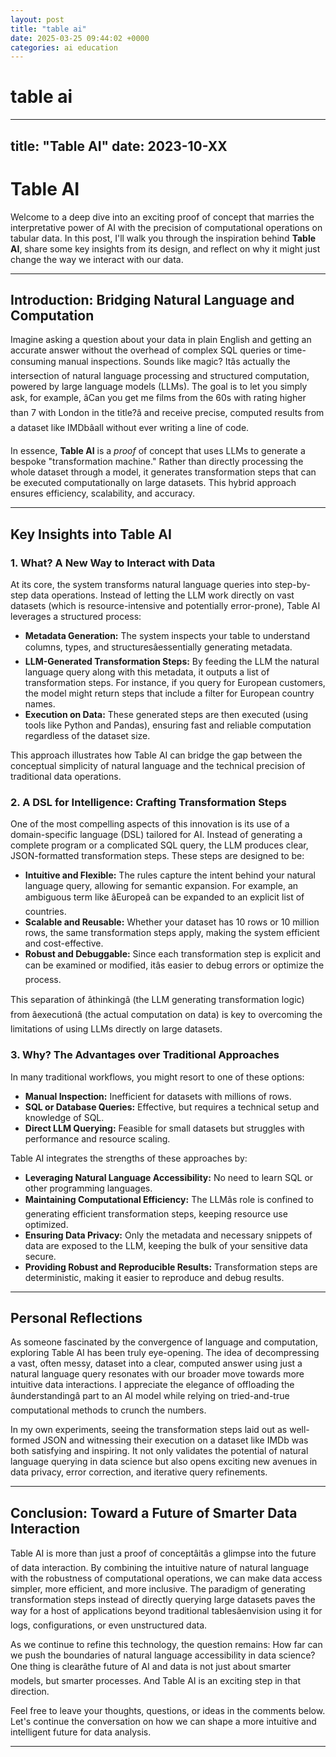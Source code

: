 ```yaml
---
layout: post
title: "table ai"
date: 2025-03-25 09:44:02 +0000
categories: ai education
---
```

# table ai
---
title: "Table AI"
date: 2023-10-XX
---

# <span class="text-3xl font-bold">Table AI</span>

Welcome to a deep dive into an exciting proof of concept that marries the interpretative power of AI with the precision of computational operations on tabular data. In this post, I'll walk you through the inspiration behind **Table AI**, share some key insights from its design, and reflect on why it might just change the way we interact with our data.

---

## Introduction: Bridging Natural Language and Computation

Imagine asking a question about your data in plain English and getting an accurate answer without the overhead of complex SQL queries or time-consuming manual inspections. Sounds like magic? Itâs actually the intersection of natural language processing and structured computation, powered by large language models (LLMs). The goal is to let you simply ask, for example, âCan you get me films from the 60s with rating higher than 7 with London in the title?â and receive precise, computed results from a dataset like IMDbâall without ever writing a line of code.

In essence, **Table AI** is a *proof* of concept that uses LLMs to generate a bespoke "transformation machine." Rather than directly processing the whole dataset through a model, it generates transformation steps that can be executed computationally on large datasets. This hybrid approach ensures efficiency, scalability, and accuracy.

---

## Key Insights into Table AI

### 1. What? A New Way to Interact with Data

At its core, the system transforms natural language queries into step-by-step data operations. Instead of letting the LLM work directly on vast datasets (which is resource-intensive and potentially error-prone), Table AI leverages a structured process:

- **Metadata Generation:** The system inspects your table to understand columns, types, and structuresâessentially generating metadata.
- **LLM-Generated Transformation Steps:** By feeding the LLM the natural language query along with this metadata, it outputs a list of transformation steps. For instance, if you query for European customers, the model might return steps that include a filter for European country names.
- **Execution on Data:** These generated steps are then executed (using tools like Python and Pandas), ensuring fast and reliable computation regardless of the dataset size.

This approach illustrates how Table AI can bridge the gap between the conceptual simplicity of natural language and the technical precision of traditional data operations.

### 2. A DSL for Intelligence: Crafting Transformation Steps

One of the most compelling aspects of this innovation is its use of a domain-specific language (DSL) tailored for AI. Instead of generating a complete program or a complicated SQL query, the LLM produces clear, JSON-formatted transformation steps. These steps are designed to be:

- **Intuitive and Flexible:** The rules capture the intent behind your natural language query, allowing for semantic expansion. For example, an ambiguous term like âEuropeâ can be expanded to an explicit list of countries.
- **Scalable and Reusable:** Whether your dataset has 10 rows or 10 million rows, the same transformation steps apply, making the system efficient and cost-effective.
- **Robust and Debuggable:** Since each transformation step is explicit and can be examined or modified, itâs easier to debug errors or optimize the process.

This separation of âthinkingâ (the LLM generating transformation logic) from âexecutionâ (the actual computation on data) is key to overcoming the limitations of using LLMs directly on large datasets.

### 3. Why? The Advantages over Traditional Approaches

In many traditional workflows, you might resort to one of these options:

- **Manual Inspection:** Inefficient for datasets with millions of rows.
- **SQL or Database Queries:** Effective, but requires a technical setup and knowledge of SQL.
- **Direct LLM Querying:** Feasible for small datasets but struggles with performance and resource scaling.

Table AI integrates the strengths of these approaches by:

- **Leveraging Natural Language Accessibility:** No need to learn SQL or other programming languages.
- **Maintaining Computational Efficiency:** The LLMâs role is confined to generating efficient transformation steps, keeping resource use optimized.
- **Ensuring Data Privacy:** Only the metadata and necessary snippets of data are exposed to the LLM, keeping the bulk of your sensitive data secure.
- **Providing Robust and Reproducible Results:** Transformation steps are deterministic, making it easier to reproduce and debug results.

---

## Personal Reflections

As someone fascinated by the convergence of language and computation, exploring Table AI has been truly eye-opening. The idea of decompressing a vast, often messy, dataset into a clear, computed answer using just a natural language query resonates with our broader move towards more intuitive data interactions. I appreciate the elegance of offloading the âunderstandingâ part to an AI model while relying on tried-and-true computational methods to crunch the numbers.

In my own experiments, seeing the transformation steps laid out as well-formed JSON and witnessing their execution on a dataset like IMDb was both satisfying and inspiring. It not only validates the potential of natural language querying in data science but also opens exciting new avenues in data privacy, error correction, and iterative query refinements. 

---

## Conclusion: Toward a Future of Smarter Data Interaction

Table AI is more than just a proof of conceptâitâs a glimpse into the future of data interaction. By combining the intuitive nature of natural language with the robustness of computational operations, we can make data access simpler, more efficient, and more inclusive. The paradigm of generating transformation steps instead of directly querying large datasets paves the way for a host of applications beyond traditional tablesâenvision using it for logs, configurations, or even unstructured data.

As we continue to refine this technology, the question remains: How far can we push the boundaries of natural language accessibility in data science? One thing is clearâthe future of AI and data is not just about smarter models, but smarter processes. And Table AI is an exciting step in that direction.

Feel free to leave your thoughts, questions, or ideas in the comments below. Let's continue the conversation on how we can shape a more intuitive and intelligent future for data analysis.

---
